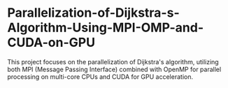 # Parallelization-of-Dijkstra-s-Algorithm-Using-MPI-OMP-and-CUDA-on-GPU
This project focuses on the parallelization of Dijkstra's algorithm, utilizing both MPI (Message Passing Interface) combined with OpenMP for parallel processing on multi-core CPUs and CUDA for GPU acceleration.
